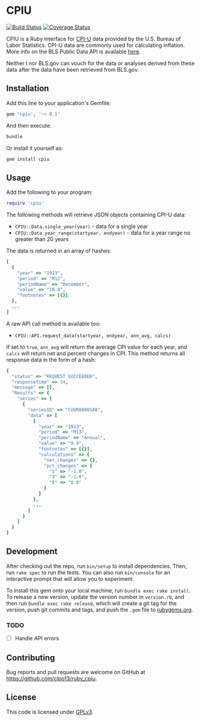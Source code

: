 # CPIU

[![Build Status](https://travis-ci.org/clpo13/cpiu-ruby.svg?branch=master)](https://travis-ci.org/clpo13/cpiu-ruby)
[![Coverage Status](https://coveralls.io/repos/github/clpo13/cpiu-ruby/badge.svg?branch=master)](https://coveralls.io/github/clpo13/cpiu-ruby?branch=master)

CPIU is a Ruby interface for [CPI-U](https://www.bls.gov/cpi/) data provided by the U.S. Bureau of Labor Statistics. CPI-U data are commonly used for calculating inflation. More info on the BLS Public Data API is available [here](https://www.bls.gov/developers/home.htm).

Neither I nor BLS.gov can vouch for the data or analyses derived from these data after the data have been retrieved from BLS.gov.

## Installation

Add this line to your application's Gemfile:

```ruby
gem 'cpiu', '~> 0.1'
```

And then execute:

```bash
bundle
```

Or install it yourself as:

```bash
gem install cpiu
```

## Usage

Add the following to your program:

```ruby
require 'cpiu'
```

The following methods will retrieve JSON objects containing CPI-U data:

* `CPIU::Data.single_year(year)` - data for a single year
* `CPIU::Data.year_range(startyear, endyear)` - data for a year range no greater than 20 years

The data is returned in an array of hashes:

```ruby
[
  {
    "year" => "1913",
    "period" => "M12",
    "periodName" => "December",
    "value" => "10.0",
    "footnotes" => [{}]
  },
  ...
]
```

A raw API call method is available too:

* `CPIU::API.request_data(startyear, endyear, ann_avg, calcs)`

If set to `true`, `ann_avg` will return the average CPI value for each year, and `calcs` will return net and percent changes in CPI. This method returns all response data in the form of a hash:

```ruby
{
  "status" => "REQUEST_SUCCEEDED",
  "responseTime" => 34,
  "message" => [],
  "Results" => {
    "series" => [
      {
        "seriesID" => "CUUR0000SA0",
        "data" => [
          {
            "year" => "1913",
            "period" => "M13",
            "periodName" => "Annual",
            "value" => "9.9",
            "footnotes" => [{}],
            "calculations" => {
              "net_changes" => {},
              "pct_changes" => {
                "1" => "-1.0",
                "3" => "-1.0",
                "6" => "0.0"
              }
            }
          },
          ...
        ]
      }
    ]
  }
}
```

## Development

After checking out the repo, run `bin/setup` to install dependencies. Then, run `rake spec` to run the tests. You can also run `bin/console` for an interactive prompt that will allow you to experiment.

To install this gem onto your local machine, run `bundle exec rake install`. To release a new version, update the version number in `version.rb`, and then run `bundle exec rake release`, which will create a git tag for the version, push git commits and tags, and push the `.gem` file to [rubygems.org](https://rubygems.org).

### TODO

* [ ] Handle API errors

## Contributing

Bug reports and pull requests are welcome on GitHub at <https://github.com/clpo13/ruby_cpiu>.

## License

This code is licensed under [GPLv3](LICENSE.txt).
